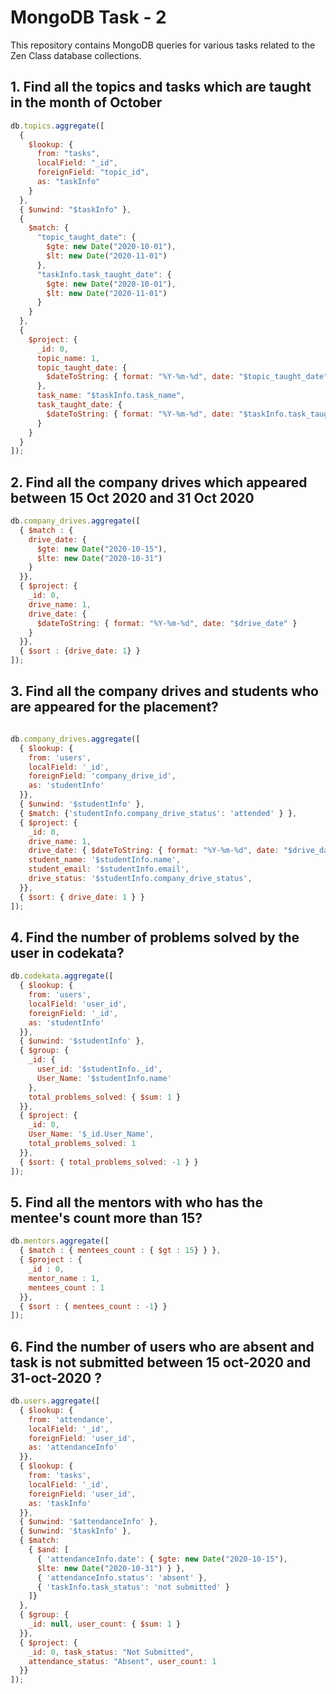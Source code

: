 # MongoDB Task - 2

This repository contains MongoDB queries for various tasks related to the Zen Class database collections.

## 1. Find all the topics and tasks which are taught in the month of October

```javascript
db.topics.aggregate([
  {
    $lookup: {
      from: "tasks",
      localField: "_id",
      foreignField: "topic_id",
      as: "taskInfo"
    }
  },
  { $unwind: "$taskInfo" },
  {
    $match: {
      "topic_taught_date": {
        $gte: new Date("2020-10-01"),
        $lt: new Date("2020-11-01")
      },
      "taskInfo.task_taught_date": {
        $gte: new Date("2020-10-01"),
        $lt: new Date("2020-11-01")
      }
    }
  },
  {
    $project: {
      _id: 0,
      topic_name: 1,
      topic_taught_date: {
        $dateToString: { format: "%Y-%m-%d", date: "$topic_taught_date" }
      },
      task_name: "$taskInfo.task_name",
      task_taught_date: {
        $dateToString: { format: "%Y-%m-%d", date: "$taskInfo.task_taught_date" }
      }
    }
  }
]);
```

## 2. Find all the company drives which appeared between 15 Oct 2020 and 31 Oct 2020

```javascript
db.company_drives.aggregate([
  { $match : {
    drive_date: {
      $gte: new Date("2020-10-15"),
      $lte: new Date("2020-10-31")
    }
  }},
  { $project: {
    _id: 0,
    drive_name: 1,
    drive_date: {
      $dateToString: { format: "%Y-%m-%d", date: "$drive_date" }
    }
  }},
  { $sort : {drive_date: 1} }
]);


```
## 3. Find all the company drives and students who are appeared for the placement?

```javascript

db.company_drives.aggregate([
  { $lookup: {
    from: 'users',
    localField: '_id',
    foreignField: 'company_drive_id',
    as: 'studentInfo'
  }},
  { $unwind: '$studentInfo' },
  { $match: {'studentInfo.company_drive_status': 'attended' } },
  { $project: {
    _id: 0,
    drive_name: 1,
    drive_date: { $dateToString: { format: "%Y-%m-%d", date: "$drive_date" } },
    student_name: '$studentInfo.name',
    student_email: '$studentInfo.email',
    drive_status: '$studentInfo.company_drive_status',
  }},
  { $sort: { drive_date: 1 } }
]);


```
## 4. Find the number of problems solved by the user in codekata?

```javascript
db.codekata.aggregate([
  { $lookup: {
    from: 'users',
    localField: 'user_id',
    foreignField: '_id',
    as: 'studentInfo'
  }},
  { $unwind: '$studentInfo' },
  { $group: {
    _id: {
      user_id: '$studentInfo._id',
      User_Name: '$studentInfo.name'
    },
    total_problems_solved: { $sum: 1 }
  }},
  { $project: {
    _id: 0,
    User_Name: '$_id.User_Name',
    total_problems_solved: 1
  }},
  { $sort: { total_problems_solved: -1 } }
]);

```
## 5. Find all the mentors with who has the mentee's count more than 15?

```javascript
db.mentors.aggregate([
  { $match : { mentees_count : { $gt : 15} } },
  { $project : {
    _id : 0,
    mentor_name : 1,
    mentees_count : 1
  }},
  { $sort : { mentees_count : -1} }
]);

```
## 6. Find the number of users who are absent and task is not submitted between 15 oct-2020 and 31-oct-2020 ?

```javascript
db.users.aggregate([
  { $lookup: {
    from: 'attendance',
    localField: '_id',
    foreignField: 'user_id',
    as: 'attendanceInfo'
  }},
  { $lookup: {
    from: 'tasks',
    localField: '_id',
    foreignField: 'user_id',
    as: 'taskInfo'
  }},
  { $unwind: '$attendanceInfo' },
  { $unwind: '$taskInfo' },
  { $match:
    { $and: [
      { 'attendanceInfo.date': { $gte: new Date("2020-10-15"),
      $lte: new Date("2020-10-31") } },
      { 'attendanceInfo.status': 'absent' },
      { 'taskInfo.task_status': 'not submitted' }
    ]}
  },
  { $group: {
    _id: null, user_count: { $sum: 1 }
  }},
  { $project: {
    _id: 0, task_status: "Not Submitted",
    attendance_status: "Absent", user_count: 1
  }} 
]);

```



